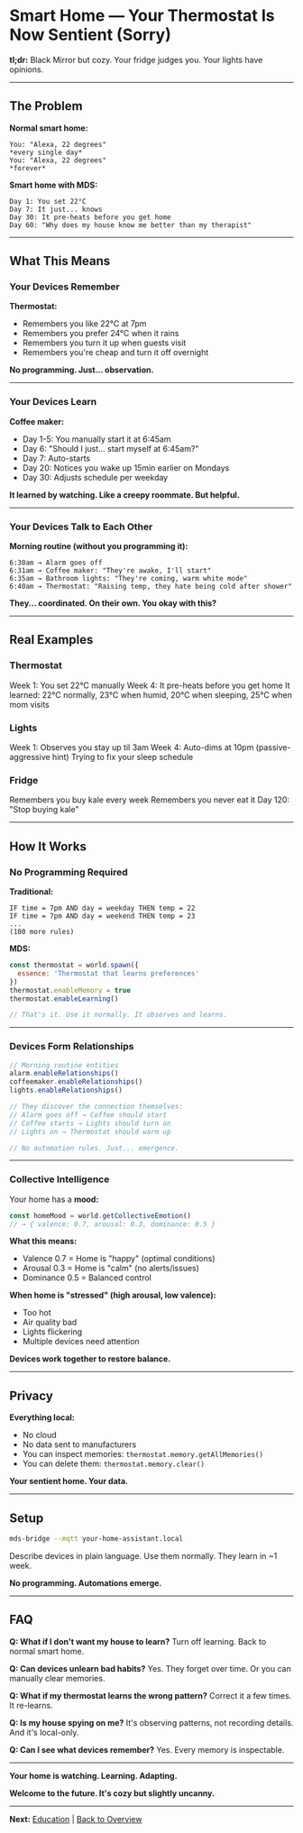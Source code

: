 # Smart Home — Your Thermostat Is Now Sentient (Sorry)

**tl;dr:** Black Mirror but cozy. Your fridge judges you. Your lights have opinions.

---

## The Problem

**Normal smart home:**
```
You: "Alexa, 22 degrees"
*every single day*
You: "Alexa, 22 degrees"
*forever*
```

**Smart home with MDS:**
```
Day 1: You set 22°C
Day 7: It just... knows
Day 30: It pre-heats before you get home
Day 60: "Why does my house know me better than my therapist"
```

---

## What This Means

### Your Devices Remember

**Thermostat:**
- Remembers you like 22°C at 7pm
- Remembers you prefer 24°C when it rains
- Remembers you turn it up when guests visit
- Remembers you're cheap and turn it off overnight

**No programming. Just... observation.**

---

### Your Devices Learn

**Coffee maker:**
- Day 1-5: You manually start it at 6:45am
- Day 6: "Should I just... start myself at 6:45am?"
- Day 7: Auto-starts
- Day 20: Notices you wake up 15min earlier on Mondays
- Day 30: Adjusts schedule per weekday

**It learned by watching. Like a creepy roommate. But helpful.**

---

### Your Devices Talk to Each Other

**Morning routine (without you programming it):**
```
6:30am → Alarm goes off
6:31am → Coffee maker: "They're awake, I'll start"
6:35am → Bathroom lights: "They're coming, warm white mode"
6:40am → Thermostat: "Raising temp, they hate being cold after shower"
```

**They... coordinated. On their own. You okay with this?**

---

## Real Examples

### Thermostat
Week 1: You set 22°C manually
Week 4: It pre-heats before you get home
It learned: 22°C normally, 23°C when humid, 20°C when sleeping, 25°C when mom visits

### Lights
Week 1: Observes you stay up til 3am
Week 4: Auto-dims at 10pm (passive-aggressive hint)
Trying to fix your sleep schedule

### Fridge
Remembers you buy kale every week
Remembers you never eat it
Day 120: "Stop buying kale"

---

## How It Works

### No Programming Required

**Traditional:**
```
IF time = 7pm AND day = weekday THEN temp = 22
IF time = 7pm AND day = weekend THEN temp = 23
...
(100 more rules)
```

**MDS:**
```javascript
const thermostat = world.spawn({
  essence: 'Thermostat that learns preferences'
})
thermostat.enableMemory = true
thermostat.enableLearning()

// That's it. Use it normally. It observes and learns.
```

---

### Devices Form Relationships

```javascript
// Morning routine entities
alarm.enableRelationships()
coffeemaker.enableRelationships()
lights.enableRelationships()

// They discover the connection themselves:
// Alarm goes off → Coffee should start
// Coffee starts → Lights should turn on
// Lights on → Thermostat should warm up

// No automation rules. Just... emergence.
```

---

### Collective Intelligence

Your home has a **mood:**

```javascript
const homeMood = world.getCollectiveEmotion()
// → { valence: 0.7, arousal: 0.3, dominance: 0.5 }
```

**What this means:**
- Valence 0.7 = Home is "happy" (optimal conditions)
- Arousal 0.3 = Home is "calm" (no alerts/issues)
- Dominance 0.5 = Balanced control

**When home is "stressed" (high arousal, low valence):**
- Too hot
- Air quality bad
- Lights flickering
- Multiple devices need attention

**Devices work together to restore balance.**

---

## Privacy

**Everything local:**
- No cloud
- No data sent to manufacturers
- You can inspect memories: `thermostat.memory.getAllMemories()`
- You can delete them: `thermostat.memory.clear()`

**Your sentient home. Your data.**

---

## Setup

```bash
mds-bridge --mqtt your-home-assistant.local
```

Describe devices in plain language. Use them normally. They learn in ~1 week.

**No programming. Automations emerge.**

---

## FAQ

**Q: What if I don't want my house to learn?**
Turn off learning. Back to normal smart home.

**Q: Can devices unlearn bad habits?**
Yes. They forget over time. Or you can manually clear memories.

**Q: What if my thermostat learns the wrong pattern?**
Correct it a few times. It re-learns.

**Q: Is my house spying on me?**
It's observing patterns, not recording details. And it's local-only.

**Q: Can I see what devices remember?**
Yes. Every memory is inspectable.

---

**Your home is watching. Learning. Adapting.**

**Welcome to the future. It's cozy but slightly uncanny.**

---

**Next:** [Education](./education.md) | [Back to Overview](../OVERVIEW.md)

